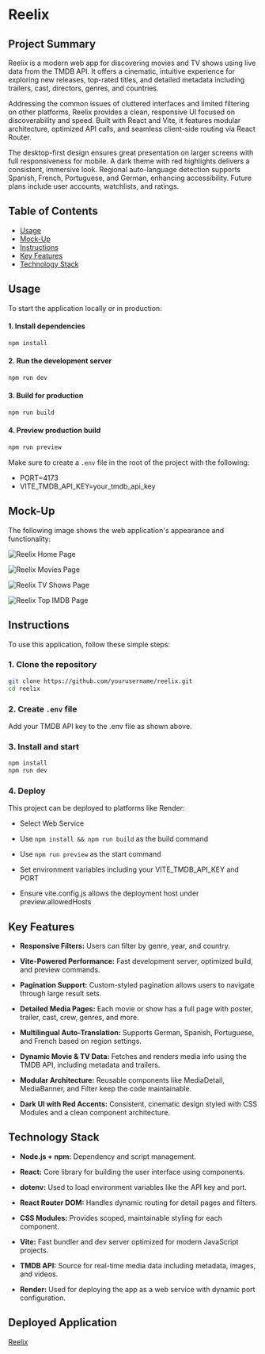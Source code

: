 # Reelix

## Project Summary

Reelix is a modern web app for discovering movies and TV shows using live data from the TMDB API. It offers a cinematic, intuitive experience for exploring new releases, top-rated titles, and detailed metadata including trailers, cast, directors, genres, and countries.

Addressing the common issues of cluttered interfaces and limited filtering on other platforms, Reelix provides a clean, responsive UI focused on discoverability and speed. Built with React and Vite, it features modular architecture, optimized API calls, and seamless client-side routing via React Router.

The desktop-first design ensures great presentation on larger screens with full responsiveness for mobile. A dark theme with red highlights delivers a consistent, immersive look. Regional auto-language detection supports Spanish, French, Portuguese, and German, enhancing accessibility. Future plans include user accounts, watchlists, and ratings.

## Table of Contents

- [Usage](#usage)
- [Mock-Up](#mock-up)
- [Instructions](#instructions)
- [Key Features](#key-features)
- [Technology Stack](#technology-stack)

## Usage

To start the application locally or in production:

#### 1. Install dependencies

```bash
npm install
```

#### 2. Run the development server

```bash
npm run dev
```

#### 3. Build for production

```bash
npm run build
```

#### 4. Preview production build

```bash
npm run preview
```

Make sure to create a `.env` file in the root of the project with the following:

- PORT=4173
- VITE_TMDB_API_KEY=your_tmdb_api_key

## Mock-Up

The following image shows the web application's appearance and functionality:

![Reelix Home Page](./src/assets/mockups/home.jpg)

![Reelix Movies Page](./src/assets/mockups/movies.jpg)

![Reelix TV Shows Page](./src/assets/mockups/tv-shows.jpg)

![Reelix Top IMDB Page](./src/assets/mockups/top-imdb.jpg)

## Instructions

To use this application, follow these simple steps:

### 1. Clone the repository

```bash
git clone https://github.com/yourusername/reelix.git
cd reelix
```

### 2. Create `.env` file

Add your TMDB API key to the .env file as shown above.

### 3. Install and start

```bash
npm install
npm run dev
```

### 4. Deploy

This project can be deployed to platforms like Render:

- Select Web Service

- Use `npm install && npm run build` as the build command

- Use `npm run preview` as the start command

- Set environment variables including your VITE_TMDB_API_KEY and PORT

- Ensure vite.config.js allows the deployment host under preview.allowedHosts

## Key Features

- **Responsive Filters:** Users can filter by genre, year, and country.

- **Vite-Powered Performance:** Fast development server, optimized build, and preview commands.

- **Pagination Support:** Custom-styled pagination allows users to navigate through large result sets.

- **Detailed Media Pages:** Each movie or show has a full page with poster, trailer, cast, crew, genres, and more.

- **Multilingual Auto-Translation:** Supports German, Spanish, Portuguese, and French based on region settings.

- **Dynamic Movie & TV Data:** Fetches and renders media info using the TMDB API, including metadata and trailers.

- **Modular Architecture:** Reusable components like MediaDetail, MediaBanner, and Filter keep the code maintainable.

- **Dark UI with Red Accents:** Consistent, cinematic design styled with CSS Modules and a clean component architecture.

## Technology Stack

- **Node.js + npm:** Dependency and script management.

- **React:** Core library for building the user interface using components.

- **dotenv:** Used to load environment variables like the API key and port.

- **React Router DOM:** Handles dynamic routing for detail pages and filters.

- **CSS Modules:** Provides scoped, maintainable styling for each component.

- **Vite:** Fast bundler and dev server optimized for modern JavaScript projects.

- **TMDB API:** Source for real-time media data including metadata, images, and videos.

- **Render:** Used for deploying the app as a web service with dynamic port configuration.

## Deployed Application

[Reelix](https://reelix.onrender.com)

